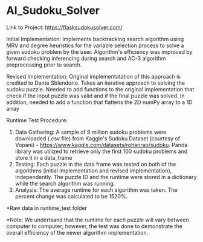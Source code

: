 # AI_Sudoku_Solver
Link to Project: https://flasksudokusolver.com/

Initial Implementation: Implements backtracking search algorithm using MRV and degree heuristics for the variable selection process to solve a given sudoku problem by the user. Algorithm's efficiency was improved by forward checking inferencing during search and AC-3 algorithm preprocessing prior to search.

Revised Implementation: Original implementatation of this approach is credited to Dante Sblendorio. Takes an iterative approach to solving the sudoku puzzle. Needed to add functions to the original implementation that check if the input puzzle was valid and if the final puzzle was solved. In addition, needed to add a function that flattens the 2D numPy array to a 1D array


Runtime Test Procedure:

1. Data Gathering: A sample of 9 million sudoku problems were downloaded (.csv file) from Kaggle's Sudoku Dataset (courtesy of Vopani) - https://www.kaggle.com/datasets/rohanrao/sudoku. Panda library was utilized to retrieve only the first 100 sudoku problems and store it in a data_frame
2. Testing: Each puzzle in the data frame was tested on both of the algorithms (initial implementation and revised implementation), independently. The puzzle ID and the runtime were stored in a dictionary while the search algorithm was running.
3. Analysis: The average runtime for each algorithm was taken. The percent change was calculated to be 1520%. 

*Raw data in runtime_test folder

*Note: We undertsand that the runtime for each puzzle will vary between computer to computer; however, the test was done to demonstrate the overall efficiency of the newer algorithm implementation.
